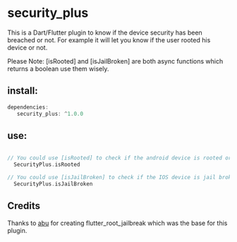 # security_plus

This is a Dart/Flutter plugin to know if the device security has been breached or not. For example it will let you know if the user rooted his device or not.

Please Note: [isRooted] and [isJailBroken] are both async functions which returns a boolean use them wisely.

## install:
```dart
dependencies:
   security_plus: ^1.0.0
```

## use:

```dart

// You could use [isRooted] to check if the android device is rooted or not 
  SecurityPlus.isRooted

// You could use [isJailBroken] to check if the IOS device is jail broken or not 
  SecurityPlus.isJailBroken

```


## Credits

Thanks to [abu](https://github.com/abu0306) for creating flutter_root_jailbreak which was the base for this plugin.